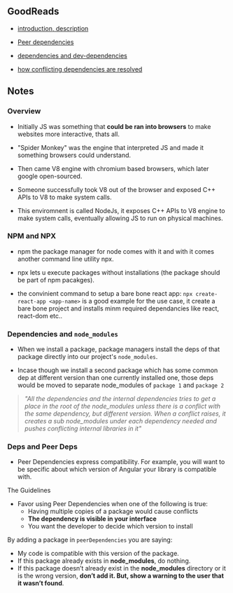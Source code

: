   

## GoodReads

  

  

* [introduction, description](https://www.youtube.com/watch?v=yEHCfRWz-EI)

  

* [Peer dependencies](https://indepth.dev/posts/1187/npm-peer-dependencies)

  

* [dependencies and dev-dependencies](https://withblue.ink/2020/06/07/is-this-a-dependency-or-devdependency.html)

  

* [how conflicting dependencies are resolved]('https://dev.to/shree_j/how-npm-works-internally-4012')

  

  

## Notes

  

### Overview

  

* Initially JS was something that **could be ran into browsers** to make websites more interactive, thats all.

  

* "Spider Monkey" was the engine that interpreted JS and made it something browsers could understand.

  

* Then came V8 engine with chromium based browsers, which later google open-sourced.

  

* Someone successfully took V8 out of the browser and exposed C++ APIs to V8 to make system calls.

  

* This enviromnent is called NodeJs, it exposes C++ APIs to V8 engine to make system calls, eventually allowing JS to run on physical machines.

  

  

### NPM and NPX

  

* npm the package manager for node comes with it and with it comes another command line utility npx.

  

* npx lets u execute packages without installations (the package should be part of npm pacakges).

  

* the convinient command to setup a bare bone react app: `npx create-react-app <app-name>` is a good example for the use case, it create a bare bone project and installs minm required dependancies like react, react-dom etc..

  

  

### Dependencies and `node_modules`

  

* When we install a package, package managers install the deps of that package directly into our project's `node_modules`.

  

* Incase though we install a second package which has some common dep at different version than one currently installed one, those deps would be moved to separate node_modules of `package 1` and `package 2`

  

>*"All the dependencies and the internal dependencies tries to get a place in the root of the node_modules unless there is a conflict with the same dependency, but different version. When a conflict raises, it creates a sub node_modules under each dependency needed and pushes conflicting internal libraries in it"*

  

### Deps and Peer Deps

* Peer Dependencies express compatibility. For example, you will want to be specific about which version of Angular your library is compatible with.

The Guidelines

* Favor using Peer Dependencies when one of the following is true:
	* Having multiple copies of a package would cause conflicts
	* **The dependency is visible in your interface**
	* You want the developer to decide which version to install

By adding a package in `peerDependencies` you are saying:

-   My code is compatible with this version of the package.
-   If this package already exists in **node_modules**, do nothing.
-   If this package doesn’t already exist in the **node_modules** directory or it is the wrong version, **don’t add it. But, show a warning to the user that it wasn’t found**.
